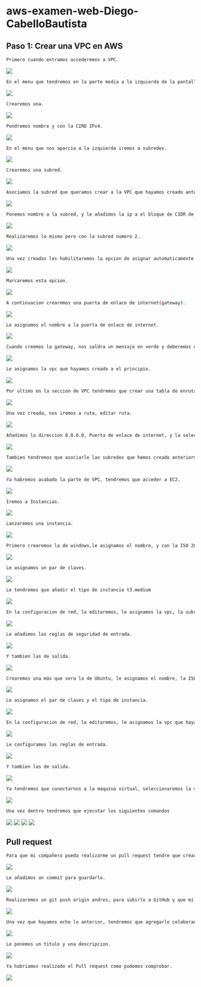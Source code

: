 # aws-examen-web-Diego-CabelloBautista
## Paso 1: Crear una VPC en AWS

```bash
Primero cuando entramos accederemos a VPC.
```
![](./img/cap1.jpg)
```bash
En el menu que tendremos en la parte media a la izquierda de la pantalla iremos a Sus VPC.
```
![](./img/cap2.jpg)

```bash
Crearemos una.
```
![](./img/cap3.jpg)

```bash
Pondremos nombre y con la CIRD IPv4.
```
![](./img/cap4.jpg)
```bash
En el menu que nos aparcia a la izquierda iremos a subredes.
```
![](./img/cap5.jpg)
```bash
Crearemos una subred.
```
![](./img/cap6.jpg)

```bash
Asociamos la subred que queramos crear a la VPC que hayamos creado anteriormente.
```
![](./img/cap7.jpg)
```bash
Ponemos nombre a la subred, y le añadimos la ip a el bloque de CIDR de la subred.
```
![](./img/cap8.jpg)

```bash
Realizaremos lo mismo pero con la subred numero 2.
```
![](./img/cap9.png)

```bash
Una vez creadas les habilitaremos la opcion de asignar automaticamente la direccion IPv4.
```
![](./img/cap10.png)
```bash
Marcaremos esta opcion.
```
![](./img/cap11.jpg)
```bash
A continuacion crearemos una puerta de enlace de internet(gateway).
```
![](./img/cap12.jpg)
```bash
Le asignamos el nombre a la puerta de enlace de internet.
```
![](./img/cap13.jpg)

```bash
Cuando creemos la gateway, nos saldra un mensaje en verde y deberemos de darle para asociarle la vpc.
```
![](./img/cap14.jpg)
```bash
Le asignamos la vpc que hayamos creado a el principio.
```
![](./img/cap13-2.jpg)
```bash
Por ultimo en la seccion de VPC tendremos que crear una tabla de enrutamiento.
```
![](./img/cap15.jpg)
```bash
Una vez creada, nos iremos a ruta, editar ruta.
```
![](./img/cap16.jpg)
```bash
Añadimos la direccion 0.0.0.0, Puerta de enlace de internet, y la seleccionamos la gateway que hayamos creado.
```
![](./img/cap17.jpg)
```bash
Tambien tendremos que asociarle las subredes que hemos creado anteriormente.
```
![](./img/cap18.jpg)
```bash
Ya habremos acabado la parte de VPC, tendremos que acceder a EC2.
```
![](./img/cap19.jpg)

```bash
Iremos a Instancias.
```
![](./img/cap20.jpg)

```bash
Lanzaremos una instancia.
```
![](./img/cap21.jpg)

```bash
Primero crearemos la de windows,le asignamos el nombre, y con la ISO 2022 Base.
```
![](./img/cap22.jpg)

```bash
Le asignamos un par de claves.
```
![](./img/cap23.jpg)

```bash
Le tendremos que añadir el tipo de instancia t3.medium
```
![](./img/cap24.jpg)

```bash
En la configuracion de red, la editaremos, le asignamos la vpc, la subred que hayamos creado para ubuntu y el grupo de seguridad.
```
![](./img/cap25.png)

```bash
Le añadimos las reglas de seguridad de entrada.
```
![](./img/cap26.png)

```bash
Y tambien las de salida.
```
![](./img/cap27.jpg)

```bash
Crearemos una más que sera la de Ubuntu, le asignamos el nombre, la ISO.
```
![](./img/cap28.jpg)
```bash
Le asignamos el par de claves y el tipo de instancia.
```
![](./img/cap29.jpg)
```bash
En la configuracion de red, la editaremos, le asignamos la vpc que hayamos creado, la subred de linux, y creamos el grupo de seguirdad.
```
![](./img/cap30.png)

```bash
Le configuramos las reglas de entrada.
```
![](./img/cap31.jpg)

```bash
Y tambien las de salida.
```
![](./img/cap32.jpg)
```bash
Ya tendremos que conectarnos a la maquina virtual, seleccionaremos la maquina virtual, le daremos a conectar y en el apartado de cliente de ssh
```
![](./img/cap33.jpg)

```bash
Una vez dentro tendremos que ejecutar los siguientes comandos
```
![](./img/cap34.jpg)
![](./img/cap35.jpg)
![](./img/cap36.jpg)
![](./img/cap37.jpg)

## Pull request

```bash
Para que mi compañero pueda realizarme un pull request tendre que crear un .txt por ejemplo.
```
![](./img/cap43.png)

```bash
Le añadimos un commit para guardarlo.
```
![](./img/cap44.png)


```bash
Realizaremos un git push origin andres, para subirlo a GitHub y que mi compañero pueda hacerme el Pull Request.
```
![](./img/cap45.png)


```bash
Una vez que hayamos echo lo anterior, tendremos que agregarlo colaboradores, y el a nosotros, cuando nos agregue acceptaremos la solicitud, iremos a su GitHub, y en el apartado de arriba seleccionaremos Pull Request y Create Pull Request.
```
![](./img/cap46.png)


```bash
Le ponemos un titulo y una descripcion.
```
![](./img/cap47.png)


```bash
Ya habriamos realizado el Pull request como podemos comprobar.
```
![](./img/cap48.png)

